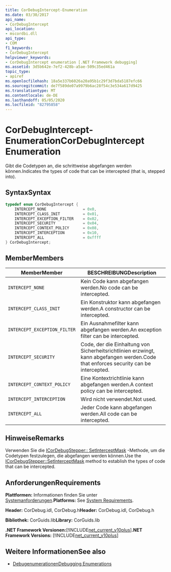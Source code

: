 ```yaml
---
title: CorDebugIntercept-Enumeration
ms.date: 03/30/2017
api_name:
- CorDebugIntercept
api_location:
- mscordbi.dll
api_type:
- COM
f1_keywords:
- CorDebugIntercept
helpviewer_keywords:
- CorDebugIntercept enumeration [.NET Framework debugging]
ms.assetid: 3d5b642e-7ef2-428b-a5ae-509c35ed461a
topic_type:
- apiref
ms.openlocfilehash: 18a5e337b6026a20a95b1c29f3d7bda5187efc66
ms.sourcegitcommit: de7f589de07a9979b6ac28f54c3e534a617d9425
ms.translationtype: MT
ms.contentlocale: de-DE
ms.lasthandoff: 05/05/2020
ms.locfileid: "82795858"
---
```

# <a name="cordebugintercept-enumeration"></a><span data-ttu-id="00bba-102">CorDebugIntercept-Enumeration</span><span class="sxs-lookup"><span data-stu-id="00bba-102">CorDebugIntercept Enumeration</span></span>
<span data-ttu-id="00bba-103">Gibt die Codetypen an, die schrittweise abgefangen werden können.</span><span class="sxs-lookup"><span data-stu-id="00bba-103">Indicates the types of code that can be intercepted (that is, stepped into).</span></span>  
  
## <a name="syntax"></a><span data-ttu-id="00bba-104">Syntax</span><span class="sxs-lookup"><span data-stu-id="00bba-104">Syntax</span></span>  
  
```cpp  
typedef enum CorDebugIntercept {  
    INTERCEPT_NONE                = 0x0,  
    INTERCEPT_CLASS_INIT          = 0x01,  
    INTERCEPT_EXCEPTION_FILTER    = 0x02,  
    INTERCEPT_SECURITY            = 0x04,  
    INTERCEPT_CONTEXT_POLICY      = 0x08,  
    INTERCEPT_INTERCEPTION        = 0x10,  
    INTERCEPT_ALL                 = 0xffff  
} CorDebugIntercept;  
```  
  
## <a name="members"></a><span data-ttu-id="00bba-105">Member</span><span class="sxs-lookup"><span data-stu-id="00bba-105">Members</span></span>  
  
|<span data-ttu-id="00bba-106">Member</span><span class="sxs-lookup"><span data-stu-id="00bba-106">Member</span></span>|<span data-ttu-id="00bba-107">BESCHREIBUNG</span><span class="sxs-lookup"><span data-stu-id="00bba-107">Description</span></span>|  
|------------|-----------------|  
|`INTERCEPT_NONE`|<span data-ttu-id="00bba-108">Kein Code kann abgefangen werden.</span><span class="sxs-lookup"><span data-stu-id="00bba-108">No code can be intercepted.</span></span>|  
|`INTERCEPT_CLASS_INIT`|<span data-ttu-id="00bba-109">Ein Konstruktor kann abgefangen werden.</span><span class="sxs-lookup"><span data-stu-id="00bba-109">A constructor can be intercepted.</span></span>|  
|`INTERCEPT_EXCEPTION_FILTER`|<span data-ttu-id="00bba-110">Ein Ausnahmefilter kann abgefangen werden.</span><span class="sxs-lookup"><span data-stu-id="00bba-110">An exception filter can be intercepted.</span></span>|  
|`INTERCEPT_SECURITY`|<span data-ttu-id="00bba-111">Code, der die Einhaltung von Sicherheitsrichtlinien erzwingt, kann abgefangen werden.</span><span class="sxs-lookup"><span data-stu-id="00bba-111">Code that enforces security can be intercepted.</span></span>|  
|`INTERCEPT_CONTEXT_POLICY`|<span data-ttu-id="00bba-112">Eine Kontextrichtlinie kann abgefangen werden.</span><span class="sxs-lookup"><span data-stu-id="00bba-112">A context policy can be intercepted.</span></span>|  
|`INTERCEPT_INTERCEPTION`|<span data-ttu-id="00bba-113">Wird nicht verwendet.</span><span class="sxs-lookup"><span data-stu-id="00bba-113">Not used.</span></span>|  
|`INTERCEPT_ALL`|<span data-ttu-id="00bba-114">Jeder Code kann abgefangen werden.</span><span class="sxs-lookup"><span data-stu-id="00bba-114">All code can be intercepted.</span></span>|  
  
## <a name="remarks"></a><span data-ttu-id="00bba-115">Hinweise</span><span class="sxs-lookup"><span data-stu-id="00bba-115">Remarks</span></span>  
 <span data-ttu-id="00bba-116">Verwenden Sie die [ICorDebugStepper:: SetInterceptMask](icordebugstepper-setinterceptmask-method.md) -Methode, um die Codetypen festzulegen, die abgefangen werden können.</span><span class="sxs-lookup"><span data-stu-id="00bba-116">Use the [ICorDebugStepper::SetInterceptMask](icordebugstepper-setinterceptmask-method.md) method to establish the types of code that can be intercepted.</span></span>  
  
## <a name="requirements"></a><span data-ttu-id="00bba-117">Anforderungen</span><span class="sxs-lookup"><span data-stu-id="00bba-117">Requirements</span></span>  
 <span data-ttu-id="00bba-118">**Plattformen:** Informationen finden Sie unter [Systemanforderungen](../../get-started/system-requirements.md).</span><span class="sxs-lookup"><span data-stu-id="00bba-118">**Platforms:** See [System Requirements](../../get-started/system-requirements.md).</span></span>  
  
 <span data-ttu-id="00bba-119">**Header:** CorDebug.idl, CorDebug.h</span><span class="sxs-lookup"><span data-stu-id="00bba-119">**Header:** CorDebug.idl, CorDebug.h</span></span>  
  
 <span data-ttu-id="00bba-120">**Bibliothek:** CorGuids.lib</span><span class="sxs-lookup"><span data-stu-id="00bba-120">**Library:** CorGuids.lib</span></span>  
  
 <span data-ttu-id="00bba-121">**.NET Framework Versionen:**[!INCLUDE[net_current_v10plus](../../../../includes/net-current-v10plus-md.md)]</span><span class="sxs-lookup"><span data-stu-id="00bba-121">**.NET Framework Versions:** [!INCLUDE[net_current_v10plus](../../../../includes/net-current-v10plus-md.md)]</span></span>  
  
## <a name="see-also"></a><span data-ttu-id="00bba-122">Weitere Informationen</span><span class="sxs-lookup"><span data-stu-id="00bba-122">See also</span></span>

- [<span data-ttu-id="00bba-123">Debugenumerationen</span><span class="sxs-lookup"><span data-stu-id="00bba-123">Debugging Enumerations</span></span>](debugging-enumerations.md)
